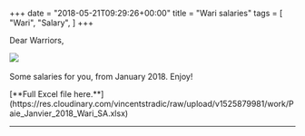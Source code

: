 +++
date = "2018-05-21T09:29:26+00:00"
title = "Wari salaries"
tags = [
    "Wari",
    "Salary",
]
+++

Dear Warriors,
<div class="container" style="width:auto">
  <a target="blank" href="https://res.cloudinary.com/vincentstradic/image/upload/v1525880277/work/Salaries.jpg">
    <img src="https://res.cloudinary.com/vincentstradic/image/upload/v1525880277/work/Salaries.jpg" style="max-width:100%">
  </a>
</div>
<br>
Some salaries for you, from January 2018. Enjoy!
</p>
[**Full Excel file here.**](https://res.cloudinary.com/vincentstradic/raw/upload/v1525879981/work/Paie_Janvier_2018_Wari_SA.xlsx)
<!--more-->

<hr>
